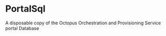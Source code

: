 # PortalSql

A disposable copy of the Octopus Orchestration and Provisioning Service portal Database

